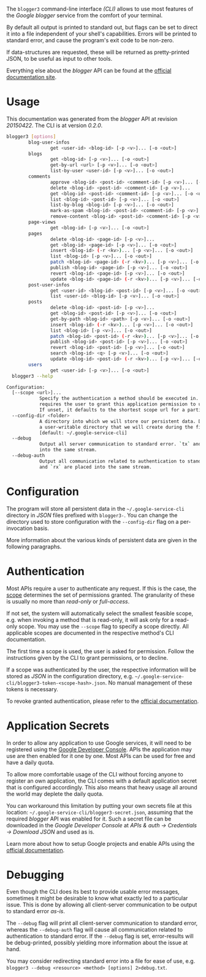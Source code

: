 <!---
DO NOT EDIT !
This file was generated automatically from 'src/mako/cli/README.md.mako'
DO NOT EDIT !
-->
The `blogger3` command-line interface *(CLI)* allows to use most features of the *Google blogger* service from the comfort of your terminal.

By default all output is printed to standard out, but flags can be set to direct it into a file independent of your shell's
capabilities. Errors will be printed to standard error, and cause the program's exit code to be non-zero.

If data-structures are requested, these will be returned as pretty-printed JSON, to be useful as input to other tools.

Everything else about the *blogger* API can be found at the
[official documentation site](https://developers.google.com/blogger/docs/3.0/getting_started).

# Usage

This documentation was generated from the *blogger* API at revision *20150422*. The CLI is at version *0.2.0*.

```bash
blogger3 [options]
        blog-user-infos
                get <user-id> <blog-id> [-p <v>]... [-o <out>]
        blogs
                get <blog-id> [-p <v>]... [-o <out>]
                get-by-url <url> [-p <v>]... [-o <out>]
                list-by-user <user-id> [-p <v>]... [-o <out>]
        comments
                approve <blog-id> <post-id> <comment-id> [-p <v>]... [-o <out>]
                delete <blog-id> <post-id> <comment-id> [-p <v>]...
                get <blog-id> <post-id> <comment-id> [-p <v>]... [-o <out>]
                list <blog-id> <post-id> [-p <v>]... [-o <out>]
                list-by-blog <blog-id> [-p <v>]... [-o <out>]
                mark-as-spam <blog-id> <post-id> <comment-id> [-p <v>]... [-o <out>]
                remove-content <blog-id> <post-id> <comment-id> [-p <v>]... [-o <out>]
        page-views
                get <blog-id> [-p <v>]... [-o <out>]
        pages
                delete <blog-id> <page-id> [-p <v>]...
                get <blog-id> <page-id> [-p <v>]... [-o <out>]
                insert <blog-id> (-r <kv>)... [-p <v>]... [-o <out>]
                list <blog-id> [-p <v>]... [-o <out>]
                patch <blog-id> <page-id> (-r <kv>)... [-p <v>]... [-o <out>]
                publish <blog-id> <page-id> [-p <v>]... [-o <out>]
                revert <blog-id> <page-id> [-p <v>]... [-o <out>]
                update <blog-id> <page-id> (-r <kv>)... [-p <v>]... [-o <out>]
        post-user-infos
                get <user-id> <blog-id> <post-id> [-p <v>]... [-o <out>]
                list <user-id> <blog-id> [-p <v>]... [-o <out>]
        posts
                delete <blog-id> <post-id> [-p <v>]...
                get <blog-id> <post-id> [-p <v>]... [-o <out>]
                get-by-path <blog-id> <path> [-p <v>]... [-o <out>]
                insert <blog-id> (-r <kv>)... [-p <v>]... [-o <out>]
                list <blog-id> [-p <v>]... [-o <out>]
                patch <blog-id> <post-id> (-r <kv>)... [-p <v>]... [-o <out>]
                publish <blog-id> <post-id> [-p <v>]... [-o <out>]
                revert <blog-id> <post-id> [-p <v>]... [-o <out>]
                search <blog-id> <q> [-p <v>]... [-o <out>]
                update <blog-id> <post-id> (-r <kv>)... [-p <v>]... [-o <out>]
        users
                get <user-id> [-p <v>]... [-o <out>]
  blogger3 --help

Configuration:
  [--scope <url>]...
            Specify the authentication a method should be executed in. Each scope 
            requires the user to grant this application permission to use it. 
            If unset, it defaults to the shortest scope url for a particular method.
  --config-dir <folder>
            A directory into which we will store our persistent data. Defaults to 
            a user-writable directory that we will create during the first invocation.
            [default: ~/.google-service-cli]
  --debug
            Output all server communication to standard error. `tx` and `rx` are placed 
            into the same stream.
  --debug-auth
            Output all communication related to authentication to standard error. `tx` 
            and `rx` are placed into the same stream.

```

# Configuration

The program will store all persistent data in the `~/.google-service-cli` directory in *JSON* files prefixed with `blogger3-`.  You can change the directory used to store configuration with the `--config-dir` flag on a per-invocation basis.

More information about the various kinds of persistent data are given in the following paragraphs.

# Authentication

Most APIs require a user to authenticate any request. If this is the case, the [scope][scopes] determines the 
set of permissions granted. The granularity of these is usually no more than *read-only* or *full-access*.

If not set, the system will automatically select the smallest feasible scope, e.g. when invoking a
method that is read-only, it will ask only for a read-only scope. 
You may use the `--scope` flag to specify a scope directly. 
All applicable scopes are documented in the respective method's CLI documentation.

The first time a scope is used, the user is asked for permission. Follow the instructions given 
by the CLI to grant permissions, or to decline.

If a scope was authenticated by the user, the respective information will be stored as *JSON* in the configuration
directory, e.g. `~/.google-service-cli/blogger3-token-<scope-hash>.json`. No manual management of these tokens
is necessary.

To revoke granted authentication, please refer to the [official documentation][revoke-access].

# Application Secrets

In order to allow any application to use Google services, it will need to be registered using the 
[Google Developer Console][google-dev-console]. APIs the application may use are then enabled for it
one by one. Most APIs can be used for free and have a daily quota.

To allow more comfortable usage of the CLI without forcing anyone to register an own application, the CLI
comes with a default application secret that is configured accordingly. This also means that heavy usage
all around the world may deplete the daily quota.

You can workaround this limitation by putting your own secrets file at this location: 
`~/.google-service-cli/blogger3-secret.json`, assuming that the required *blogger* API 
was enabled for it. Such a secret file can be downloaded in the *Google Developer Console* at 
*APIs & auth -> Credentials -> Download JSON* and used as is.

Learn more about how to setup Google projects and enable APIs using the [official documentation][google-project-new].


# Debugging

Even though the CLI does its best to provide usable error messages, sometimes it might be desirable to know
what exactly led to a particular issue. This is done by allowing all client-server communication to be 
output to standard error *as-is*.

The `--debug` flag will print all client-server communication to standard error, whereas the `--debug-auth` flag
will cause all communication related to authentication to standard error.
If the `--debug` flag is set, error-results will be debug-printed, possibly yielding more information about the 
issue at hand.

You may consider redirecting standard error into a file for ease of use, e.g. `blogger3 --debug <resource> <method> [options] 2>debug.txt`.


[scopes]: https://developers.google.com/+/api/oauth#scopes
[revoke-access]: http://webapps.stackexchange.com/a/30849
[google-dev-console]: https://console.developers.google.com/
[google-project-new]: https://developers.google.com/console/help/new/